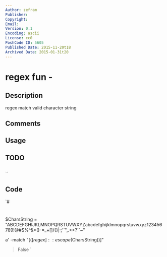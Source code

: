 ```yaml
---
Author: zefram
Publisher: 
Copyright: 
Email: 
Version: 0.1
Encoding: ascii
License: cc0
PoshCode ID: 5605
Published Date: 2015-11-20t18
Archived Date: 2015-01-31t20
---
```


# regex fun - 

## Description

regex match valid character string

## Comments



## Usage



## TODO



## 

``

## Code

`#
 #
 $CharsString = "ABCDEFGHIJKLMNOPQRSTUVWXYZabcdefghijklmnopqrstuvwxyz123456789!@#$%^&*()-=_+[]/\{}|:;'`",.<>?``~"
 
 a' -match "[$([regex]::escape($CharsString))]"
 > False
`

